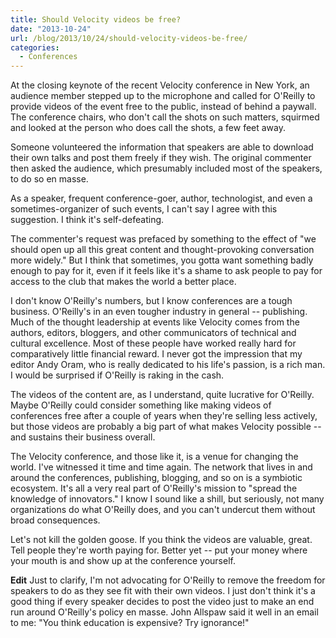 ```yaml
---
title: Should Velocity videos be free?
date: "2013-10-24"
url: /blog/2013/10/24/should-velocity-videos-be-free/
categories:
  - Conferences
---
```


At the closing keynote of the recent Velocity conference in New York, an audience member stepped up to the microphone and called for O'Reilly to provide videos of the event free to the public, instead of behind a paywall. The conference chairs, who don't call the shots on such matters, squirmed and looked at the person who does call the shots, a few feet away. 

Someone volunteered the information that speakers are able to download their own talks and post them freely if they wish. The original commenter then asked the audience, which presumably included most of the speakers, to do so en masse. 

As a speaker, frequent conference-goer, author, technologist, and even a sometimes-organizer of such events, I can't say I agree with this suggestion. I think it's self-defeating. 

The commenter's request was prefaced by something to the effect of "we should open up all this great content and thought-provoking conversation more widely." But I think that sometimes, you gotta want something badly enough to pay for it, even if it feels like it's a shame to ask people to pay for access to the club that makes the world a better place. 

I don't know O'Reilly's numbers, but I know conferences are a tough business. O'Reilly's in an even tougher industry in general -- publishing. Much of the thought leadership at events like Velocity comes from the authors, editors, bloggers, and other communicators of technical and cultural excellence. Most of these people have worked really hard for comparatively little financial reward. I never got the impression that my editor Andy Oram, who is really dedicated to his life's passion, is a rich man. I would be surprised if O'Reilly is raking in the cash. 

The videos of the content are, as I understand, quite lucrative for O'Reilly. Maybe O'Reilly could consider something like making videos of conferences free after a couple of years when they're selling less actively, but those videos are probably a big part of what makes Velocity possible -- and sustains their business overall. 

The Velocity conference, and those like it, is a venue for changing the world. I've witnessed it time and time again. The network that lives in and around the conferences, publishing, blogging, and so on is a symbiotic ecosystem. It's all a very real part of O'Reilly's mission to "spread the knowledge of innovators." I know I sound like a shill, but seriously, not many organizations do what O'Reilly does, and you can't undercut them without broad consequences. 

Let's not kill the golden goose. If you think the videos are valuable, great. Tell people they're worth paying for. Better yet -- put your money where your mouth is and show up at the conference yourself. 

**Edit** Just to clarify, I'm not advocating for O'Reilly to remove the freedom for speakers to do as they see fit with their own videos. I just don't think it's a good thing if every speaker decides to post the video just to make an end run around O'Reilly's policy en masse. John Allspaw said it well in an email to me: "You think education is expensive? Try ignorance!"


